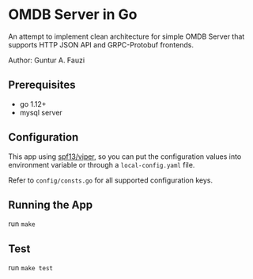 # OMDB Server in Go

An attempt to implement clean architecture for simple OMDB Server
that supports HTTP JSON API and GRPC-Protobuf frontends.

Author: Guntur A. Fauzi

## Prerequisites

- go 1.12+
- mysql server

## Configuration

This app using [spf13/viper](https://github.com/spf13/viper), so you can put the configuration values into environment variable or through a `local-config.yaml` file.

Refer to `config/consts.go` for all supported configuration keys.

## Running the App

run `make`

## Test

run `make test`
